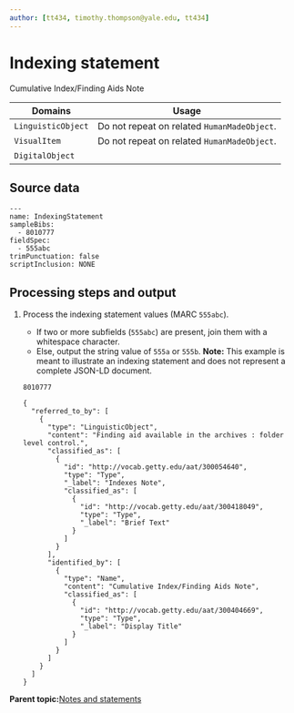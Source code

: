 ```yaml
---
author: [tt434, timothy.thompson@yale.edu, tt434]
---
```


# Indexing statement

Cumulative Index/Finding Aids Note

|Domains|Usage|
|-------|-----|
|`LinguisticObject`|Do not repeat on related `HumanMadeObject`.|
|`VisualItem`|Do not repeat on related `HumanMadeObject`.|
|`DigitalObject`| |

## Source data

```
---
name: IndexingStatement
sampleBibs:
  - 8010777
fieldSpec:
  - 555abc
trimPunctuation: false
scriptInclusion: NONE
```

## Processing steps and output

1.  Process the indexing statement values \(MARC `555abc`\).

    -   If two or more subfields \(`555abc`\) are present, join them with a whitespace character.
    -   Else, output the string value of `555a` or `555b`.
    **Note:** This example is meant to illustrate an indexing statement and does not represent a complete JSON-LD document.

    `8010777`

    ```
    {
      "referred_to_by": [
        {
          "type": "LinguisticObject",
          "content": "Finding aid available in the archives : folder level control.",
          "classified_as": [
            {
              "id": "http://vocab.getty.edu/aat/300054640",
              "type": "Type",
              "_label": "Indexes Note",
              "classified_as": [
                {
                  "id": "http://vocab.getty.edu/aat/300418049",
                  "type": "Type",
                  "_label": "Brief Text"
                }
              ]
            }
          ],
          "identified_by": [
            {
              "type": "Name",
              "content": "Cumulative Index/Finding Aids Note",
              "classified_as": [
                {
                  "id": "http://vocab.getty.edu/aat/300404669",
                  "type": "Type",
                  "_label": "Display Title"
                }
              ]
            }
          ]
        }
      ]
    }
    ```


**Parent topic:**[Notes and statements](../../concepts/notes_and_statements.md)

